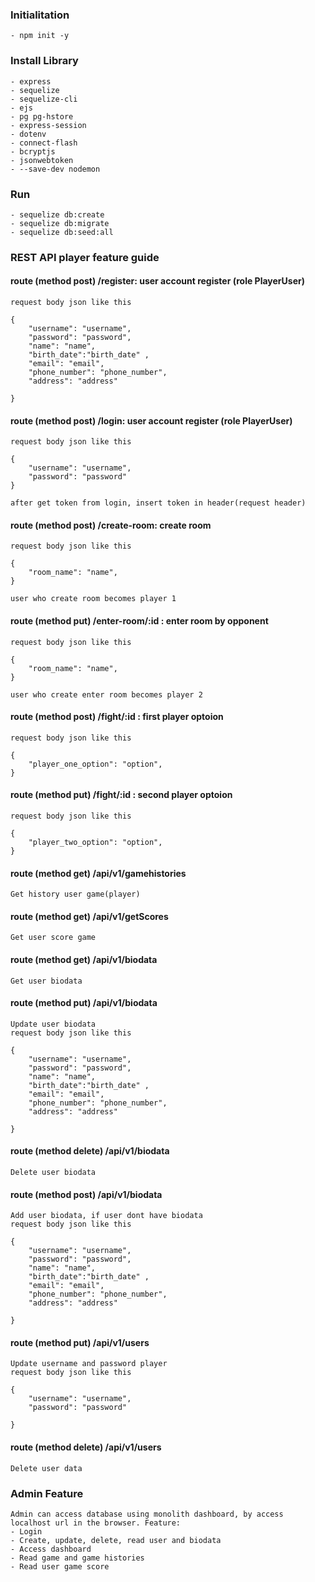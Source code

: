 ### Initialitation ###
    - npm init -y

### Install Library ###
    - express
    - sequelize 
    - sequelize-cli 
    - ejs 
    - pg pg-hstore 
    - express-session
    - dotenv
    - connect-flash
    - bcryptjs
    - jsonwebtoken
    - --save-dev nodemon

### Run ###
    - sequelize db:create
    - sequelize db:migrate
    - sequelize db:seed:all

### REST API player feature guide ###

#### route (method post) /register: user account register (role PlayerUser) 
    request body json like this 

    {
        "username": "username",
        "password": "password",
        "name": "name",
        "birth_date":"birth_date" ,
        "email": "email",
        "phone_number": "phone_number",
        "address": "address"

    }



#### route (method post) /login: user account register (role PlayerUser)  ####
    request body json like this 

    {
        "username": "username",
        "password": "password"
    }
    
    after get token from login, insert token in header(request header)


#### route (method post) /create-room: create room  ####
    request body json like this 

    {
        "room_name": "name",
    }

    user who create room becomes player 1

#### route (method put) /enter-room/:id : enter room by opponent ####
    request body json like this 

    {
        "room_name": "name",
    }

    user who create enter room becomes player 2


#### route (method post) /fight/:id : first player optoion ####
    request body json like this 

    {
        "player_one_option": "option",
    }

#### route (method put) /fight/:id : second player optoion ####
    request body json like this 

    {
        "player_two_option": "option",
    }

#### route (method get) /api/v1/gamehistories  ####
    Get history user game(player)

#### route (method get) /api/v1/getScores  ####
    Get user score game


#### route (method get) /api/v1/biodata  ####
    Get user biodata

#### route (method put) /api/v1/biodata  ####
    Update user biodata
    request body json like this 

    {
        "username": "username",
        "password": "password",
        "name": "name",
        "birth_date":"birth_date" ,
        "email": "email",
        "phone_number": "phone_number",
        "address": "address"

    }

#### route (method delete) /api/v1/biodata  ####
    Delete user biodata

#### route (method post) /api/v1/biodata  ####
    Add user biodata, if user dont have biodata
    request body json like this 

    {
        "username": "username",
        "password": "password",
        "name": "name",
        "birth_date":"birth_date" ,
        "email": "email",
        "phone_number": "phone_number",
        "address": "address"

    }

#### route (method put) /api/v1/users  ####
    Update username and password player
    request body json like this 

    {
        "username": "username",
        "password": "password"

    }

#### route (method delete) /api/v1/users  ####
    Delete user data

### Admin Feature ###
    Admin can access database using monolith dashboard, by access localhost url in the browser. Feature:
    - Login
    - Create, update, delete, read user and biodata
    - Access dashboard
    - Read game and game histories
    - Read user game score









